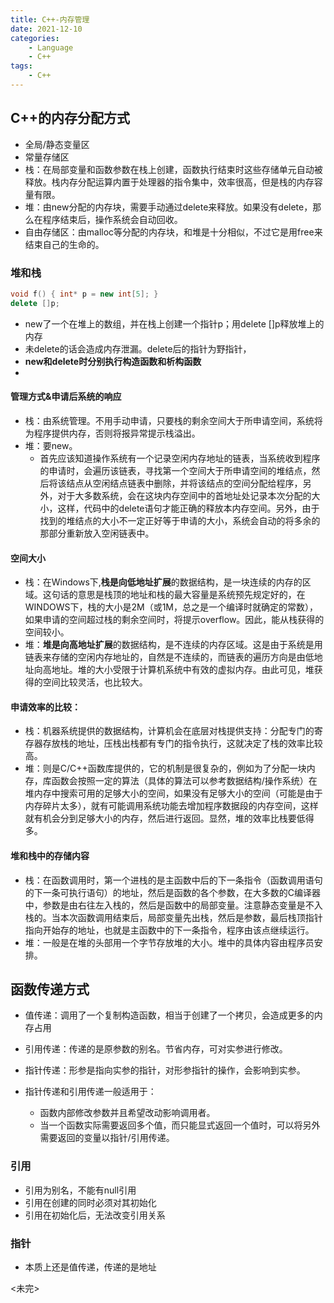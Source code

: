```yaml
---
title: C++-内存管理
date: 2021-12-10
categories: 
    - Language
    - C++
tags:  
    - C++
---
```


## C++的内存分配方式

- 全局/静态变量区
- 常量存储区
- 栈：在局部变量和函数参数在栈上创建，函数执行结束时这些存储单元自动被释放。栈内存分配运算内置于处理器的指令集中，效率很高，但是栈的内存容量有限。
- 堆：由new分配的内存块，需要手动通过delete来释放。如果没有delete，那么在程序结束后，操作系统会自动回收。
- 自由存储区：由malloc等分配的内存块，和堆是十分相似，不过它是用free来结束自己的生命的。

<!-- more -->

### 堆和栈

```c++
void f() { int* p = new int[5]; }
delete []p;
```
- new了一个在堆上的数组，并在栈上创建一个指针p；用delete []p释放堆上的内存
- 未delete的话会造成内存泄漏。delete后的指针为野指针，
- **new和delete时分别执行构造函数和析构函数**
- 

#### 管理方式&申请后系统的响应   

- 栈：由系统管理。不用手动申请，只要栈的剩余空间大于所申请空间，系统将为程序提供内存，否则将报异常提示栈溢出。  
- 堆：要new。
  - 首先应该知道操作系统有一个记录空闲内存地址的链表，当系统收到程序的申请时，会遍历该链表，寻找第一个空间大于所申请空间的堆结点，然后将该结点从空闲结点链表中删除，并将该结点的空间分配给程序，另外，对于大多数系统，会在这块内存空间中的首地址处记录本次分配的大小，这样，代码中的delete语句才能正确的释放本内存空间。另外，由于找到的堆结点的大小不一定正好等于申请的大小，系统会自动的将多余的那部分重新放入空闲链表中。   
  
#### 空间大小

- 栈：在Windows下,**栈是向低地址扩展**的数据结构，是一块连续的内存的区域。这句话的意思是栈顶的地址和栈的最大容量是系统预先规定好的，在WINDOWS下，栈的大小是2M（或1M，总之是一个编译时就确定的常数），如果申请的空间超过栈的剩余空间时，将提示overflow。因此，能从栈获得的空间较小。   
- 堆：**堆是向高地址扩展**的数据结构，是不连续的内存区域。这是由于系统是用链表来存储的空闲内存地址的，自然是不连续的，而链表的遍历方向是由低地址向高地址。堆的大小受限于计算机系统中有效的虚拟内存。由此可见，堆获得的空间比较灵活，也比较大。   
  
#### 申请效率的比较：   
  
- 栈：机器系统提供的数据结构，计算机会在底层对栈提供支持：分配专门的寄存器存放栈的地址，压栈出栈都有专门的指令执行，这就决定了栈的效率比较高。
- 堆：则是C/C++函数库提供的，它的机制是很复杂的，例如为了分配一块内存，库函数会按照一定的算法（具体的算法可以参考数据结构/操作系统）在堆内存中搜索可用的足够大小的空间，如果没有足够大小的空间（可能是由于内存碎片太多），就有可能调用系统功能去增加程序数据段的内存空间，这样就有机会分到足够大小的内存，然后进行返回。显然，堆的效率比栈要低得多。
  
#### 堆和栈中的存储内容   

- 栈：在函数调用时，第一个进栈的是主函数中后的下一条指令（函数调用语句的下一条可执行语句）的地址，然后是函数的各个参数，在大多数的C编译器中，参数是由右往左入栈的，然后是函数中的局部变量。注意静态变量是不入栈的。当本次函数调用结束后，局部变量先出栈，然后是参数，最后栈顶指针指向开始存的地址，也就是主函数中的下一条指令，程序由该点继续运行。   
- 堆：一般是在堆的头部用一个字节存放堆的大小。堆中的具体内容由程序员安排。   


## 函数传递方式

- 值传递：调用了一个复制构造函数，相当于创建了一个拷贝，会造成更多的内存占用
- 引用传递：传递的是原参数的别名。节省内存，可对实参进行修改。
- 指针传递：形参是指向实参的指针，对形参指针的操作，会影响到实参。

- 指针传递和引用传递一般适用于：
  - 函数内部修改参数并且希望改动影响调用者。
  - 当一个函数实际需要返回多个值，而只能显式返回一个值时，可以将另外需要返回的变量以指针/引用传递。

### 引用

- 引用为别名，不能有null引用
- 引用在创建的同时必须对其初始化
- 引用在初始化后，无法改变引用关系

### 指针

- 本质上还是值传递，传递的是地址


<未完>